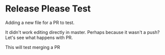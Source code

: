 # Release Please Test

Adding a new file for a PR to test.

It didn't work editing directly in master.  Perhaps because it wasn't a push?  Let's see what happens with PR.

This will test merging a PR
